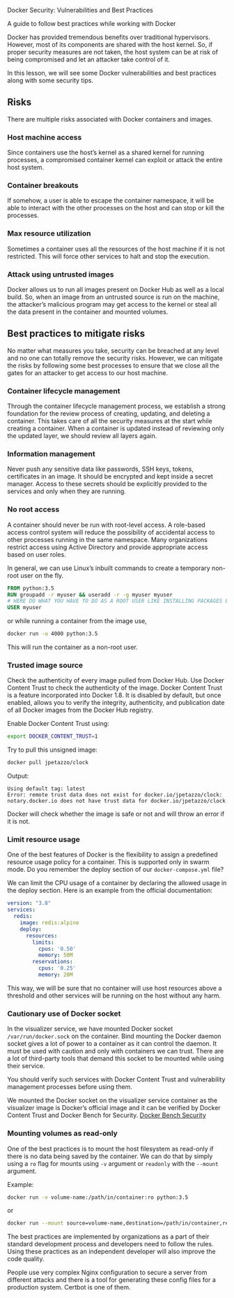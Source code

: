 Docker Security: Vulnerabilities and Best Practices

A guide to follow best practices while working with Docker

Docker has provided tremendous benefits over traditional hypervisors. However, most of its components are shared with the host kernel. So, if proper security measures are not taken, the host system can be at risk of being compromised and let an attacker take control of it.

In this lesson, we will see some Docker vulnerabilities and best practices along with some security tips.

## Risks

There are multiple risks associated with Docker containers and images.

### Host machine access

Since containers use the host’s kernel as a shared kernel for running processes, a compromised container kernel can exploit or attack the entire host system.

### Container breakouts

If somehow, a user is able to escape the container namespace, it will be able to interact with the other processes on the host and can stop or kill the processes.

### Max resource utilization

Sometimes a container uses all the resources of the host machine if it is not restricted. This will force other services to halt and stop the execution.

### Attack using untrusted images

Docker allows us to run all images present on Docker Hub as well as a local build. So, when an image from an untrusted source is run on the machine, the attacker’s malicious program may get access to the kernel or steal all the data present in the container and mounted volumes.

## Best practices to mitigate risks

No matter what measures you take, security can be breached at any level and no one can totally remove the security risks. However, we can mitigate the risks by following some best processes to ensure that we close all the gates for an attacker to get access to our host machine.

### Container lifecycle management

Through the container lifecycle management process, we establish a strong foundation for the review process of creating, updating, and deleting a container. This takes care of all the security measures at the start while creating a container. When a container is updated instead of reviewing only the updated layer, we should review all layers again.

### Information management

Never push any sensitive data like passwords, SSH keys, tokens, certificates in an image. It should be encrypted and kept inside a secret manager. Access to these secrets should be explicitly provided to the services and only when they are running.

### No root access

A container should never be run with root-level access. A role-based access control system will reduce the possibility of accidental access to other processes running in the same namespace. Many organizations restrict access using Active Directory and provide appropriate access based on user roles.

In general, we can use Linux’s inbuilt commands to create a temporary non-root user on the fly.

```dockerfile
FROM python:3.5
RUN groupadd -r myuser && useradd -r -g myuser myuser
# HERE DO WHAT YOU HAVE TO DO AS A ROOT USER LIKE INSTALLING PACKAGES ETC.
USER myuser
```

or while running a container from the image use,

```sh
docker run -u 4000 python:3.5
```

This will run the container as a non-root user.

### Trusted image source

Check the authenticity of every image pulled from Docker Hub. Use Docker Content Trust to check the authenticity of the image. Docker Content Trust is a feature incorporated into Docker 1.8. It is disabled by default, but once enabled, allows you to verify the integrity, authenticity, and publication date of all Docker images from the Docker Hub registry.

Enable Docker Content Trust using:

```sh
export DOCKER_CONTENT_TRUST=1
```

Try to pull this unsigned image:

```sh
docker pull jpetazzo/clock
```

Output:

```
Using default tag: latest
Error: remote trust data does not exist for docker.io/jpetazzo/clock: notary.docker.io does not have trust data for docker.io/jpetazzo/clock
```

Docker will check whether the image is safe or not and will throw an error if it is not.

### Limit resource usage

One of the best features of Docker is the flexibility to assign a predefined resource usage policy for a container. This is supported only in swarm mode. Do you remember the deploy section of our `docker-compose.yml` file?

We can limit the CPU usage of a container by declaring the allowed usage in the deploy section. Here is an example from the official documentation:

```yaml
version: "3.8"
services:
  redis:
    image: redis:alpine
    deploy:
      resources:
        limits:
          cpus: '0.50'
          memory: 50M
        reservations:
          cpus: '0.25'
          memory: 20M
```

This way, we will be sure that no container will use host resources above a threshold and other services will be running on the host without any harm.

### Cautionary use of Docker socket

In the visualizer service, we have mounted Docker socket `/var/run/docker.sock` on the container. Bind mounting the Docker daemon socket gives a lot of power to a container as it can control the daemon. It must be used with caution and only with containers we can trust. There are a lot of third-party tools that demand this socket to be mounted while using their service.

You should verify such services with Docker Content Trust and vulnerability management processes before using them.

We mounted the Docker socket on the visualizer service container as the visualizer image is Docker’s official image and it can be verified by Docker Content Trust and Docker Bench for Security. [Docker Bench Security](https://github.com/docker/docker-bench-security)

### Mounting volumes as read-only

One of the best practices is to mount the host filesystem as read-only if there is no data being saved by the container. We can do that by simply using a `ro` flag for mounts using `-v` argument or `readonly` with the `--mount` argument.

Example:

```sh
docker run -v volume-name:/path/in/container:ro python:3.5
```

or

```sh
docker run --mount source=volume-name,destination=/path/in/container,readonly python:3.5
```



The best practices are implemented by organizations as a part of their standard development process and developers need to follow the rules. Using these practices as an independent developer will also improve the code quality. 

People use very complex Nginx configuration to secure a server from different attacks and there is a tool for generating these config files for a production system. Certbot is one of them.